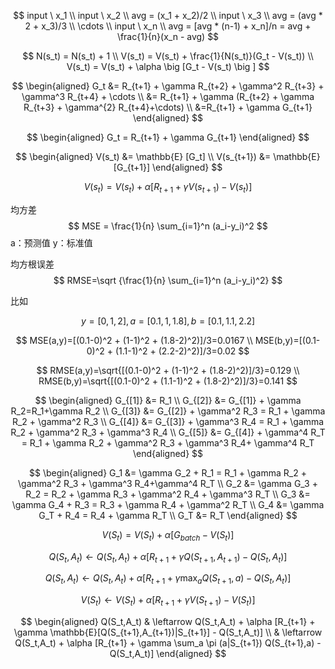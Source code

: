 
$$
input \ x_1
\\
input \ x_2
\\ 
avg = (x_1 + x_2)/2
\\
input \ x_3
\\
avg = (avg * 2 + x_3)/3
\\
\cdots
\\
input \ x_n
\\
avg = [avg * (n-1) + x_n]/n = avg + \frac{1}{n}(x_n - avg)
$$

$$
N(s_t) = N(s_t) + 1
\\
V(s_t) = V(s_t) + \frac{1}{N(s_t)}(G_t - V(s_t))
\\
V(s_t) = V(s_t) + \alpha \big [G_t - V(s_t) \big ]
$$

$$
\begin{aligned}
G_t &= R_{t+1} + \gamma R_{t+2}  + \gamma^2 R_{t+3} + \gamma^3 R_{t+4} + \cdots
\\
&= R_{t+1} + \gamma (R_{t+2}  + \gamma R_{t+3} + \gamma^{2} R_{t+4}+\cdots)
\\
&=R_{t+1} + \gamma G_{t+1}
\end{aligned}
$$

$$
\begin{aligned}
G_t = R_{t+1} + \gamma G_{t+1}
\end{aligned}
$$


$$
\begin{aligned}
V(s_t) &= \mathbb{E} [G_t]
\\
V(s_{t+1}) &= \mathbb{E} [G_{t+1}]
\end{aligned}
$$

$$
V(s_t) = V(s_t) + \alpha \big[ R_{t+1} + \gamma V(s_{t+1}) - V(s_t) \big]
$$


均方差
$$
MSE = \frac{1}{n} \sum_{i=1}^n (a_i-y_i)^2
$$
a：预测值
y：标准值

均方根误差
$$
RMSE=\sqrt {\frac{1}{n} \sum_{i=1}^n (a_i-y_i)^2}
$$

比如 

$$
y=[0,1,2], a=[0.1,1,1.8], b=[0.1,1.1,2.2]
$$

$$
MSE(a,y)=[(0.1-0)^2 + (1-1)^2 + (1.8-2)^2)]/3=0.0167
\\
MSE(b,y)=[(0.1-0)^2 + (1.1-1)^2 + (2.2-2)^2)]/3=0.02
$$

$$
RMSE(a,y)=\sqrt{[(0.1-0)^2 + (1-1)^2 + (1.8-2)^2)]/3}=0.129
\\
RMSE(b,y)=\sqrt{[(0.1-0)^2 + (1.1-1)^2 + (1.8-2)^2)]/3}=0.141
$$

$$
\begin{aligned}
G_{[1]} &= R_1
\\
G_{[2]} &= G_{[1]} + \gamma R_2=R_1+\gamma R_2
\\
G_{[3]} &= G_{[2]} + \gamma^2 R_3 = R_1 + \gamma R_2 + \gamma^2 R_3
\\
G_{[4]} &= G_{[3]} + \gamma^3 R_4 = R_1 + \gamma R_2 + \gamma^2 R_3 + \gamma^3 R_4
\\
G_{[5]} &= G_{[4]} + \gamma^4 R_T = R_1 + \gamma R_2 + \gamma^2 R_3 + \gamma^3 R_4+ \gamma^4 R_T
\end{aligned}
$$



$$
\begin{aligned}
G_1 &= \gamma G_2 + R_1 = R_1 + \gamma R_2 + \gamma^2 R_3 + \gamma^3 R_4+\gamma^4 R_T
\\
G_2 &= \gamma G_3 + R_2 = R_2 + \gamma R_3 + \gamma^2 R_4 + \gamma^3 R_T
\\
G_3 &= \gamma G_4 + R_3 = R_3 + \gamma R_4 + \gamma^2 R_T
\\
G_4 &= \gamma G_T + R_4 = R_4 + \gamma R_T
\\
G_T &= R_T
\end{aligned}
$$

$$
V(S_t) = V(S_t) + \alpha [G_{batch} - V(S_t)]
$$

$$
Q(S_t,A_t) \leftarrow Q(S_t,A_t) + \alpha [R_{t+1} + \gamma Q(S_{t+1},A_{t+1}) - Q(S_t,A_t)]
$$

$$
Q(S_t,A_t) \leftarrow Q(S_t,A_t) + \alpha [R_{t+1} + \gamma \max_a Q(S_{t+1},a) - Q(S_t,A_t)]
$$


$$
V(S_t) \leftarrow V(S_t) + \alpha [R_{t+1} + \gamma V(S_{t+1})-V(S_t)]
$$

$$
\begin{aligned}
Q(S_t,A_t) & \leftarrow Q(S_t,A_t) + \alpha [R_{t+1} + \gamma \mathbb{E}[Q(S_{t+1},A_{t+1})|S_{t+1}] - Q(S_t,A_t)]
\\
& \leftarrow Q(S_t,A_t) + \alpha [R_{t+1} + \gamma \sum_a \pi (a|S_{t+1}) Q(S_{t+1},a) - Q(S_t,A_t)]
\end{aligned}
$$